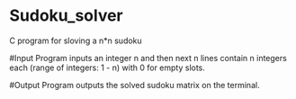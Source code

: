 # Sudoku_solver
C program for sloving a n*n sudoku

#Input
Program inputs an integer n and then next n lines contain n integers each (range of integers: 1 - n) with 0 for empty slots.

#Output
Program outputs the solved sudoku matrix on the terminal.
